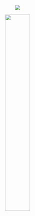 
<p align="center">
    <img src="https://imgur.com/6ibGCTm.png" />
</p>

<p align="center">
    <img src="https://imgur.com/49VE7zm.png" width="40%" />
</p>
